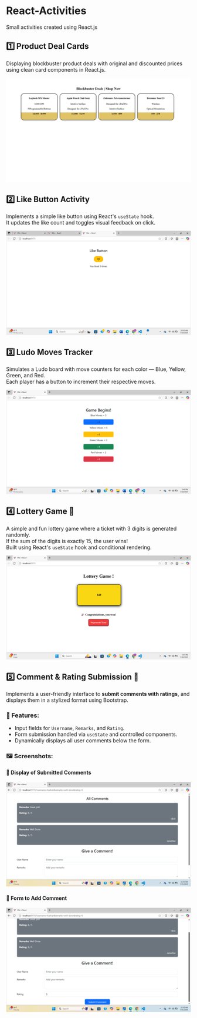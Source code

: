 # React-Activities
Small activities created using React.js

## 1️⃣ Product Deal Cards

Displaying blockbuster product deals with original and discounted prices using clean card components in React.js.

![Screenshot](./assets/Screenshot%20(64).png)

## 2️⃣ Like Button Activity

Implements a simple like button using React's `useState` hook.  
It updates the like count and toggles visual feedback on click.

![Screenshot](./assets/Screenshot%20(276).png)

## 3️⃣ Ludo Moves Tracker

Simulates a Ludo board with move counters for each color — Blue, Yellow, Green, and Red.  
Each player has a button to increment their respective moves.

![Screenshot](./assets/Screenshot%20(277).png)

## 4️⃣ Lottery Game 🎲

A simple and fun lottery game where a ticket with 3 digits is generated randomly.  
If the sum of the digits is exactly 15, the user wins!  
Built using React's `useState` hook and conditional rendering.

![Screenshot](./assets/Screenshot%20(279).png)

## 5️⃣ Comment & Rating Submission 📝

Implements a user-friendly interface to **submit comments with ratings**, and displays them in a stylized format using Bootstrap.

### 🔧 Features:
- Input fields for `Username`, `Remarks`, and `Rating`.
- Form submission handled via `useState` and controlled components.
- Dynamically displays all user comments below the form.

### 🖼️ Screenshots:

#### 💬 Display of Submitted Comments
![Comments Screenshot](./assets/Screenshot%20(281).png)

#### 🧾 Form to Add Comment
![Form Screenshot](./assets/Screenshot%20(282).png)


